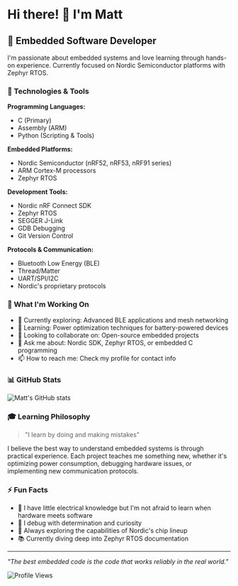 # Hi there! 👋 I'm Matt

## 🚀 Embedded Software Developer

I'm passionate about embedded systems and love learning through hands-on experience. Currently focused on Nordic Semiconductor platforms with Zephyr RTOS.

### 🔧 Technologies & Tools

**Programming Languages:**
- C (Primary)
- Assembly (ARM)
- Python (Scripting & Tools)

**Embedded Platforms:**
- Nordic Semiconductor (nRF52, nRF53, nRF91 series)
- ARM Cortex-M processors
- Zephyr RTOS

**Development Tools:**
- Nordic nRF Connect SDK
- Zephyr RTOS
- SEGGER J-Link
- GDB Debugging
- Git Version Control

**Protocols & Communication:**
- Bluetooth Low Energy (BLE)
- Thread/Matter
- UART/SPI/I2C
- Nordic's proprietary protocols

### 🎯 What I'm Working On

- 🔭 Currently exploring: Advanced BLE applications and mesh networking
- 🌱 Learning: Power optimization techniques for battery-powered devices
- 🤝 Looking to collaborate on: Open-source embedded projects
- 💬 Ask me about: Nordic SDK, Zephyr RTOS, or embedded C programming
- 📫 How to reach me: Check my profile for contact info

### 📊 GitHub Stats

![Matt's GitHub stats](https://github-readme-stats.vercel.app/api?username=mattburt36&show_icons=true&theme=dark)

### 🎓 Learning Philosophy

> "I learn by doing and making mistakes"

I believe the best way to understand embedded systems is through practical experience. Each project teaches me something new, whether it's optimizing power consumption, debugging hardware issues, or implementing new communication protocols.

### ⚡ Fun Facts

- 🔌 I have little electrical knowledge but I'm not afraid to learn when hardware meets software
- 🐛 I debug with determination and curiosity
- 🌟 Always exploring the capabilities of Nordic's chip lineup
- 📚 Currently diving deep into Zephyr RTOS documentation

---

*"The best embedded code is the code that works reliably in the real world."*

![Profile Views](https://komarev.com/ghpvc/?username=mattburt36&color=blue)
